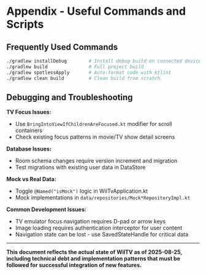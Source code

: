 # Appendix - Useful Commands and Scripts

## Frequently Used Commands

```bash
./gradlew installDebug        # Install debug build on connected device
./gradlew build               # Full project build  
./gradlew spotlessApply       # Auto-format code with ktlint
./gradlew clean build         # Clean build from scratch
```

## Debugging and Troubleshooting

**TV Focus Issues:**
- Use `BringIntoViewIfChildrenAreFocused.kt` modifier for scroll containers
- Check existing focus patterns in movie/TV show detail screens

**Database Issues:**
- Room schema changes require version increment and migration
- Test migrations with existing user data in DataStore

**Mock vs Real Data:**
- Toggle `@Named("isMock")` logic in WilTvApplication.kt
- Mock implementations in `data/repositories/Mock*RepositoryImpl.kt`

**Common Development Issues:**
- TV emulator focus navigation requires D-pad or arrow keys
- Image loading requires authentication interceptor for user content
- Navigation state can be lost - use SavedStateHandle for critical data

---

**This document reflects the actual state of WilTV as of 2025-08-25, including technical debt and implementation patterns that must be followed for successful integration of new features.**